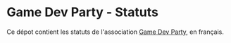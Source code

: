 # Game Dev Party - Statuts

Ce dépot contient les statuts de l'association [Game Dev Party](http://gamedevparty.fr/), en français.
